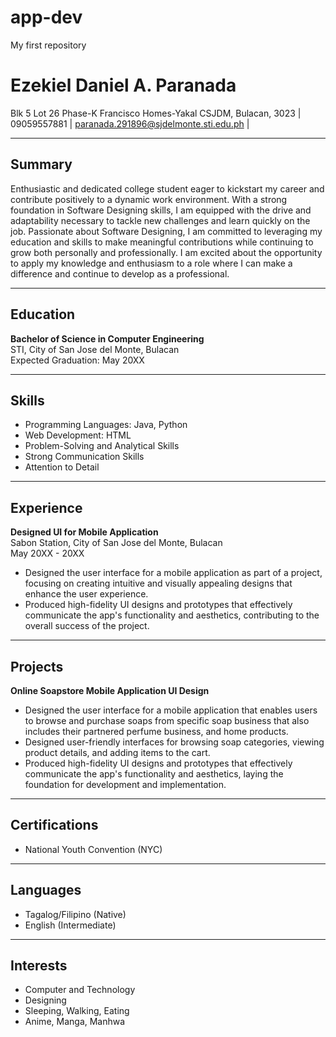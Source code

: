 # app-dev
My first repository
# Ezekiel Daniel A. Paranada

Blk 5 Lot 26 Phase-K Francisco Homes-Yakal CSJDM, Bulacan, 3023 | 09059557881 | paranada.291896@sjdelmonte.sti.edu.ph |

---

## Summary

Enthusiastic and dedicated college student eager to kickstart my career and contribute positively to a dynamic work environment. With a strong foundation in Software Designing skills, I am equipped with the drive and adaptability necessary to tackle new challenges and learn quickly on the job. Passionate about Software Designing, I am committed to leveraging my education and skills to make meaningful contributions while continuing to grow both personally and professionally. I am excited about the opportunity to apply my knowledge and enthusiasm to a role where I can make a difference and continue to develop as a professional.

---

## Education

**Bachelor of Science in Computer Engineering**  
STI, City of San Jose del Monte, Bulacan  
Expected Graduation: May 20XX

---

## Skills

- Programming Languages: Java, Python
- Web Development: HTML
- Problem-Solving and Analytical Skills
- Strong Communication Skills
- Attention to Detail

---

## Experience

**Designed UI for Mobile Application**  
Sabon Station, City of San Jose del Monte, Bulacan  
May 20XX - 20XX

- Designed the user interface for a mobile application as part of a project, focusing on creating intuitive and visually appealing designs that enhance the user experience.
- Produced high-fidelity UI designs and prototypes that effectively communicate the app's functionality and aesthetics, contributing to the overall success of the project.

---

## Projects

**Online Soapstore Mobile Application UI Design**
- Designed the user interface for a mobile application that enables users to browse and purchase soaps from specific soap business that also includes their partnered perfume business, and home products.
- Designed user-friendly interfaces for browsing soap categories, viewing product details, and adding items to the cart.
- Produced high-fidelity UI designs and prototypes that effectively communicate the app's functionality and aesthetics, laying the foundation for development and implementation.

---

## Certifications

- National Youth Convention (NYC)

---

## Languages

- Tagalog/Filipino (Native)
- English (Intermediate)

---

## Interests
- Computer and Technology
- Designing
- Sleeping, Walking, Eating
- Anime, Manga, Manhwa 
